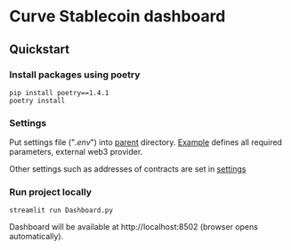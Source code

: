 # Curve Stablecoin dashboard

## Quickstart

### Install packages using poetry

```shell
pip install poetry==1.4.1
poetry install
```

### Settings

Put settings file ("_.env_") into [parent](.) directory.
[Example](./.env-example) defines all required parameters, 
external web3 provider.

Other settings such as addresses of contracts are set in [settings](./settings.py)

### Run project locally

```shell
streamlit run Dashboard.py
```

Dashboard will be available at http://localhost:8502 (browser opens automatically).
